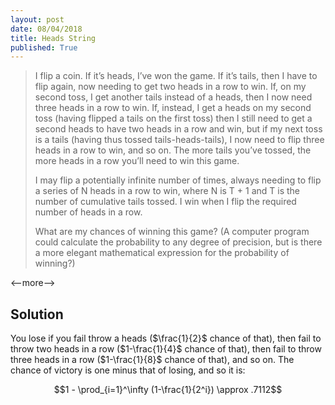 ```yaml
---
layout: post
date: 08/04/2018
title: Heads String
published: True
---
```


>I flip a coin. If it’s heads, I’ve won the game. If it’s tails, then I have to flip again, now needing to get two heads in a row to win. If, on my second toss, I get another tails instead of a heads, then I now need three heads in a row to win. If, instead, I get a heads on my second toss (having flipped a tails on the first toss) then I still need to get a second heads to have two heads in a row and win, but if my next toss is a tails (having thus tossed tails-heads-tails), I now need to flip three heads in a row to win, and so on. The more tails you’ve tossed, the more heads in a row you’ll need to win this game.
>
>I may flip a potentially infinite number of times, always needing to flip a series of N heads in a row to win, where N is T + 1 and T is the number of cumulative tails tossed. I win when I flip the required number of heads in a row.
>
>What are my chances of winning this game? (A computer program could calculate the probability to any degree of precision, but is there a more elegant mathematical expression for the probability of winning?)

<--more-->

## Solution

You lose if you fail throw a heads ($\frac{1}{2}$ chance of that), then fail to throw two heads in a row ($1-\frac{1}{4}$ chance of that), then fail to throw three heads in a row ($1-\frac{1}{8}$ chance of that), and so on. The chance of victory is one minus that of losing, and so it is:

$$1 - \prod_{i=1}^\infty (1-\frac{1}{2^i}) \approx .7112$$
